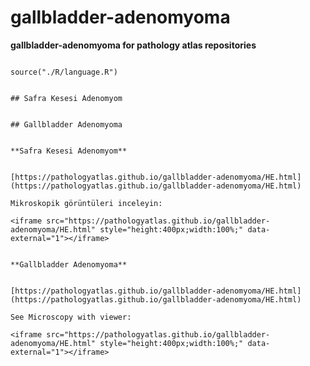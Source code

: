# gallbladder-adenomyoma



**gallbladder-adenomyoma for pathology atlas repositories**





```{r language gallbladder-adenomyoma, echo=FALSE, include=TRUE}

source("./R/language.R")

```




```{asis, echo = (language == "TR")}

## Safra Kesesi Adenomyom

```




```{asis, echo = (language == "EN")}

## Gallbladder Adenomyoma

```




```{asis, echo = (language == "TR")}

**Safra Kesesi Adenomyom**


[https://pathologyatlas.github.io/gallbladder-adenomyoma/HE.html](https://pathologyatlas.github.io/gallbladder-adenomyoma/HE.html)

Mikroskopik görüntüleri inceleyin:

<iframe src="https://pathologyatlas.github.io/gallbladder-adenomyoma/HE.html" style="height:400px;width:100%;" data-external="1"></iframe>

```




```{asis, echo = (language == "EN")}

**Gallbladder Adenomyoma**


[https://pathologyatlas.github.io/gallbladder-adenomyoma/HE.html](https://pathologyatlas.github.io/gallbladder-adenomyoma/HE.html)

See Microscopy with viewer: 

<iframe src="https://pathologyatlas.github.io/gallbladder-adenomyoma/HE.html" style="height:400px;width:100%;" data-external="1"></iframe>

```


